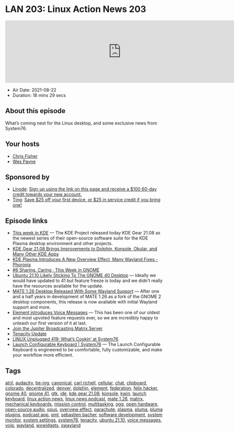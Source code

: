 # LAN 203: Linux Action News 203

<iframe src="https://player.fireside.fm/v2/DAcK9LdX+qrEdJ0DI?theme=dark" width="740" height="200" frameborder="0" scrolling="no"></iframe>

* Air Date: 2021-08-22
* Duration: 18 mins 29 secs

## About this episode

What’s coming next for the Linux desktop, and some exclusive news from System76.

## Your hosts
* [Chris Fisher](https://linuxactionnews.com/hosts/chris)
* [Wes Payne](https://linuxactionnews.com/hosts/wes)

## Sponsored by

  * [Linode](http://linode.com/lan): [Sign up using the link on this page and receive a $100 60-day credit towards your new account. ](http://linode.com/lan)
  * [Ting](https://linux.ting.com): [Save $25 off your first device, or $25 in service credit if you bring one!](https://linux.ting.com)



## Episode links

  * [This week in KDE](https://pointieststick.com/2021/08/20/this-week-in-kde-some-cool-new-stuff/ "This week in KDE") — The KDE Project released today KDE Gear 21.08 as the newest series of their open-source software suite for the KDE Plasma desktop environment and other projects.
  * [KDE Gear 21.08 Brings Improvements to Dolphin, Konsole, Okular, and Many Other KDE Apps](https://9to5linux.com/kde-gear-21-08-brings-improvements-to-dolphin-konsole-okular-and-many-other-kde-apps "KDE Gear 21.08 Brings Improvements to Dolphin, Konsole, Okular, and Many Other KDE Apps")
  * [KDE Plasma Introduces A New Overview Effect, Many Wayland Fixes - Phoronix](https://www.phoronix.com/scan.php?page=news_item&px=KDE-New-Overview-Effect "KDE Plasma Introduces A New Overview Effect, Many Wayland Fixes - Phoronix")
  * [#6 Sharing, Caring · This Week in GNOME](https://thisweek.gnome.org/posts/2021/08/twig-6/ "#6 Sharing, Caring · This Week in GNOME")
  * [Ubuntu 21.10 Likely Sticking To The GNOME 40 Desktop](https://www.phoronix.com/scan.php?page=news_item&px=Ubuntu-21.10-With-GNOME-40 "Ubuntu 21.10 Likely Sticking To The GNOME 40 Desktop") — Ideally we would have updated to 41 but feature freeze is today and we didn’t really have the resources available for the update.
  * [MATE 1.26 Desktop Released With Some Wayland Support](https://www.phoronix.com/scan.php?page=news_item&px=MATE-1.26-Desktop "MATE 1.26 Desktop Released With Some Wayland Support") — After one and a half years in development of MATE 1.26 as a fork of the GNOME 2 desktop components, this release is now available with initial Wayland support and more.
  * [Element introduces Voice Messages](https://element.io/blog/introducing-voice-messages-and-so-much-more/ "Element introduces Voice Messages") — This has been one of our oldest and most upvoted feature requests ever, so we are incredibly happy to unleash our first version of it at last.
  * [Join the Jupiter Broadcasting Matrix Server](http://linuxunplugged.com/matrix "Join the Jupiter Broadcasting Matrix Server")
  * [Tenacity Update](https://github.com/tenacityteam/tenacity/issues/90#issuecomment-901585714 "Tenacity Update")
  * [LINUX Unplugged 419: What’s Cookin’ at System76](https://linuxunplugged.com/419 "LINUX Unplugged 419: What’s Cookin’ at System76")
  * [Launch Configurable Keyboard | System76](https://system76.com/accessories/launch "Launch Configurable Keyboard | System76") — The Launch Configurable Keyboard is engineered to be comfortable, fully customizable, and make your workflow more efficient.



## Tags

[atril](https://linuxactionnews.com/tags/atril), [audacity](https://linuxactionnews.com/tags/audacity), [be-ing](https://linuxactionnews.com/tags/be-ing), [canonical](https://linuxactionnews.com/tags/canonical), [carl richell](https://linuxactionnews.com/tags/carl%20richell), [cellular](https://linuxactionnews.com/tags/cellular), [chat](https://linuxactionnews.com/tags/chat), [clipboard](https://linuxactionnews.com/tags/clipboard), [colorado](https://linuxactionnews.com/tags/colorado), [decentralized](https://linuxactionnews.com/tags/decentralized), [denver](https://linuxactionnews.com/tags/denver), [dolphin](https://linuxactionnews.com/tags/dolphin), [element](https://linuxactionnews.com/tags/element), [federation](https://linuxactionnews.com/tags/federation), [felix häcker](https://linuxactionnews.com/tags/felix%20h%C3%A4cker), [gnome 40](https://linuxactionnews.com/tags/gnome%2040), [gnome 41](https://linuxactionnews.com/tags/gnome%2041), [gtk](https://linuxactionnews.com/tags/gtk), [ide](https://linuxactionnews.com/tags/ide), [kde gear 21.08](https://linuxactionnews.com/tags/kde%20gear%2021.08), [konsole](https://linuxactionnews.com/tags/konsole), [kwin](https://linuxactionnews.com/tags/kwin), [launch keyboard](https://linuxactionnews.com/tags/launch%20keyboard), [linux action news](https://linuxactionnews.com/tags/linux%20action%20news), [linux news podcast](https://linuxactionnews.com/tags/linux%20news%20podcast), [mate 1.26](https://linuxactionnews.com/tags/mate%201.26), [matrix](https://linuxactionnews.com/tags/matrix), [mechanical keyboards](https://linuxactionnews.com/tags/mechanical%20keyboards), [mission control](https://linuxactionnews.com/tags/mission%20control), [multitasking](https://linuxactionnews.com/tags/multitasking), [ogg](https://linuxactionnews.com/tags/ogg), [open hardware](https://linuxactionnews.com/tags/open%20hardware), [open-source audio](https://linuxactionnews.com/tags/open-source%20audio), [opus](https://linuxactionnews.com/tags/opus), [overview effect](https://linuxactionnews.com/tags/overview%20effect), [parachute](https://linuxactionnews.com/tags/parachute), [plasma](https://linuxactionnews.com/tags/plasma), [pluma](https://linuxactionnews.com/tags/pluma), [pluma plugins](https://linuxactionnews.com/tags/pluma%20plugins), [podcast app](https://linuxactionnews.com/tags/podcast%20app), [qml](https://linuxactionnews.com/tags/qml), [sebastien bacher](https://linuxactionnews.com/tags/sebastien%20bacher), [software development](https://linuxactionnews.com/tags/software%20development), [system monitor](https://linuxactionnews.com/tags/system%20monitor), [system settings](https://linuxactionnews.com/tags/system%20settings), [system76](https://linuxactionnews.com/tags/system76), [tenacity](https://linuxactionnews.com/tags/tenacity), [ubuntu 21.10](https://linuxactionnews.com/tags/ubuntu%2021.10), [voice messages](https://linuxactionnews.com/tags/voice%20messages), [voip](https://linuxactionnews.com/tags/voip), [wayland](https://linuxactionnews.com/tags/wayland), [wxwidgets](https://linuxactionnews.com/tags/wxwidgets), [xwayland](https://linuxactionnews.com/tags/xwayland)
